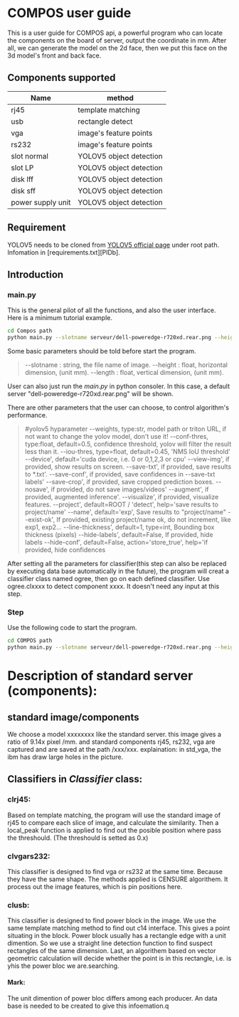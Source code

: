 # COMPOS user guide

This is a user guide for COMPOS api, a powerful program who can locate the components on the board of server, output the coordinate in mm. After all, we can generate the model on the 2d face, then we put this face on the 3d model's front and back face.
## Components supported
| Name | method |
| ------ | ------ |
| rj45 | template matching |
| usb | rectangle detect |
| vga | image's feature points |
| rs232 | image's feature points |
| slot normal | YOLOV5 object detection |
| slot LP | YOLOV5 object detection |
| disk lff | YOLOV5 object detection |
| disk sff | YOLOV5 object detection |
| power supply unit | YOLOV5 object detection |
## Requirement
YOLOV5 needs to be cloned from [YOLOV5 official page](https://github.com/ultralytics/yolov5#tutorials) under root path.  
Infomation in [requirements.txt][PlDb].  
## Introduction
### main.py
This is the general pilot of all the functions, and also the user interface.  
Here is a minimum tutorial example. 
```sh
cd Compos path
python main.py --slotname serveur/dell-poweredge-r720xd.rear.png --height 86.8 --length 482.4
```
Some basic parameters should be told before start the program. 
> --slotname : string, the file name of image. 
 --height : float, horizontal dimension, (unit mm).
 --length : float, vertical dimension, (unit mm).
>
User can also just run the *main.py* in python consoler. In this case, a default server "dell-poweredge-r720xd.rear.png" will be shown.

There are other parameters that the user can choose, to control algorithm's performance.  
> #yolov5 hyparameter
    --weights, type:str, model path or triton URL, if not want to change the yolov model, don't use it!
    --conf-thres, type:float, default=0.5, confidence threshold, yolov will filter the result less than it.
    --iou-thres, type=float, default=0.45, 'NMS IoU threshold'
    --device', default='cuda device, i.e. 0 or 0,1,2,3 or cpu'
    --view-img', if provided, show results on screen. 
    --save-txt', if provided, save results to *.txt'.
    --save-conf', if provided, save confidences in --save-txt labels'
    --save-crop', if provided, save cropped prediction boxes.
    --nosave', if provided, do not save images/videos'
    --augment', if provided, augmented inference'.
    --visualize', if provided, visualize features.
    --project', default=ROOT / 'detect', help='save results to project/name'
    --name', default='exp', Save results to "project/name"
    --exist-ok', If provided, existing project/name ok, do not increment, like exp1, exp2...
    --line-thickness', default=1, type=int, Bounding box thickness (pixels)
    --hide-labels', default=False, If provided, hide labels
    --hide-conf', default=False, action='store_true', help='if provided, hide confidences
>
After setting all the parameters for classifier(this step can also be replaced by executing data base automatically in the future), the program will creat a classifier class named ogree, then go on each defined classifier. Use ogree.clxxxx to detect component xxxx. It doesn't need any input at this step.

### Step
Use the following code to start the program.
```sh
cd COMPOS path
python main.py --slotname serveur/dell-poweredge-r720xd.rear.png --height 86.8 --length 482.4.
```


# Description of standard server (components): 
## standard image/components
We choose a model xxxxxxxx like the standard server. this image gives a ratio of 9.14x pixel /mm. and standard components rj45, rs232, vga are captured and are saved at the path /xxx/xxx.
explaination:
in std_vga, the ibm has draw  large holes in the picture. 


## Classifiers in *Classifier* class:
### clrj45:
Based on template matching, the program will use the standard image of rj45 to compare each slice of image, and calculate the similarity. Then a local_peak function is applied to find out the posible position where pass the threshould. (The threshould is setted as 0.x)

### clvgars232:
This classifier is designed to find vga or rs232 at the same time. Because they have the same shape. 
The methods applied is CENSURE algorithem. It process out the image features, which is pin positions here. 

### clusb: 
This classifier is designed to find power block in the image. We use the same template matching method to find out c14 interface. This gives a point situating in the block. Power block usually has a rectangle edge with a unit dimention. So we use a straight line detection function to find suspect rectangles of the same dimension. Last, an algorithem based on vector geometric calculation will decide whether the point is in this rectangle, i.e. is yhis the power bloc we are.searching.

#### Mark:
The unit dimention of power bloc differs among each producer. An data base is needed to be created to give this infoemation.q

